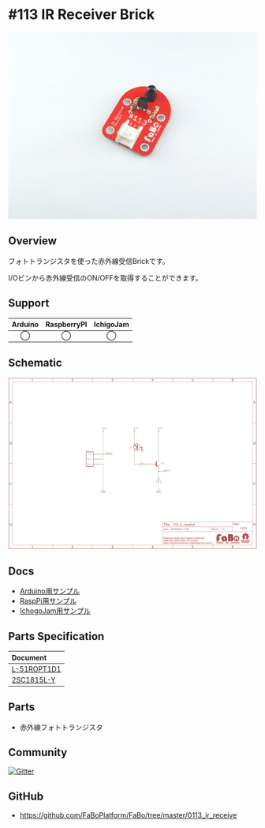 # #113 IR Receiver Brick

![](./img/113_ir_receive.jpg)
<!--COLORME-->

## Overview
フォトトランジスタを使った赤外線受信Brickです。

I/Oピンから赤外線受信のON/OFFを取得することができます。

## Support
|Arduino|RaspberryPI|IchigoJam|
|:--:|:--:|:--:|
|◯|◯|◯|

## Schematic
![](./img/113_ir_receive_sch.png)

## Docs

* [Arduino用サンプル](http://docs.fabo.io/fabo/arduino/brick_analog/113_brick_analog_ir_receiver.html)
* [RaspPi用サンプル](http://docs.fabo.io/fabo/rasppi/brick_analog/113_brick_analog_ir_receiver.html)
* [IchogoJam用サンプル](http://docs.fabo.io/fabo/ichigojam/brick_analog/113_brick_analog_ir_receiver.html)

## Parts Specification
| Document |
|:--|
| [L-51ROPT1D1](http://akizukidenshi.com/catalog/g/gI-04211/) |
| [2SC1815L-Y](http://akizukidenshi.com/catalog/g/gI-06475/) |

## Parts
- 赤外線フォトトランジスタ

## Community
<a href="https://gitter.im/FaBoPlatform/Lobby" target="_blank"><img src="https://badges.gitter.im/gitterHQ/developers.svg" alt="Gitter"></a>

## GitHub
- https://github.com/FaBoPlatform/FaBo/tree/master/0113_ir_receive
